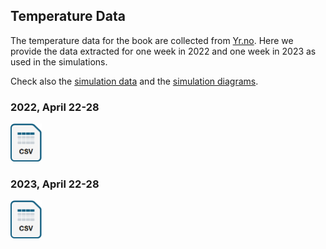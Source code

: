 ## Temperature Data

The temperature data for the book are collected from [Yr.no](https://www.yr.no/en/statistics/graph/1-7667/Norway/Agder/Grimstad/Grimstad).
Here we provide the data extracted for one week in 2022 and one week in 2023 as used in the simulations.

Check also the [simulation data](../../Data/SimulationData/#slx-simulation-data) and the [simulation diagrams](../../Illustrations/Diagrams/#additional-slx-simulation-diagrams).

### 2022, April 22-28
[<img src="../../images/csv-icon.png" alt="Temperature Data 2022, April 22-28" width="50">](temp_2022_april_20-28.csv)

### 2023, April 22-28
[<img src="../../images/csv-icon.png" alt="Temperature Data 2023, April 22-28" width="50">](temp_2023_april_20-28.csv)

